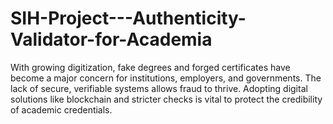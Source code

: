 # SIH-Project---Authenticity-Validator-for-Academia
With growing digitization, fake degrees and forged certificates have become a major concern for institutions, employers, and governments. The lack of secure, verifiable systems allows fraud to thrive. Adopting digital solutions like blockchain and stricter checks is vital to protect the credibility of academic credentials.
